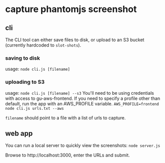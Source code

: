 # capture phantomjs screenshot
## cli
The CLI tool can either save files to disk, or upload to an S3 bucket (currently hardcoded to ```slot-shots```).

### saving to disk
usage: ```node cli.js [filename]```

### uploading to S3
usage: ```node cli.js [filename] --s3```
You'll need to be using credentials with access to gu-aws-frontend. If you need to specify a profile other than default, run the app with an AWS_PROFILE variable.
```AWS_PROFILE=frontend node cli.js urls.txt --aws```

```filename``` should point to a file with a list of urls to capture.

## web app
You can run a local server to quickly view the screenshots:
```node server.js```

Browse to http://localhost:3000, enter the URLs and submit.
